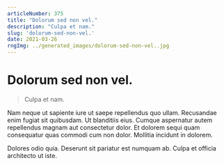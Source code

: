 ```yaml
---
articleNumber: 375
title: "Dolorum sed non vel."
description: "Culpa et nam."
slug: 'dolorum-sed-non-vel.'
date: 2021-03-26
rngImg: ../generated_images/dolorum-sed-non-vel..jpg
---
```


# Dolorum sed non vel.

> Culpa et nam.

Nam neque ut sapiente iure ut saepe repellendus quo ullam. Recusandae enim fugiat sit quibusdam. Ut blanditiis eius. Cumque aspernatur autem repellendus magnam aut consectetur dolor. Et dolorem sequi quam consequatur quas commodi cum non dolor. Mollitia incidunt in dolorem.
 Dolores odio quia. Deserunt sit pariatur est numquam ab. Culpa et officia architecto ut iste.
